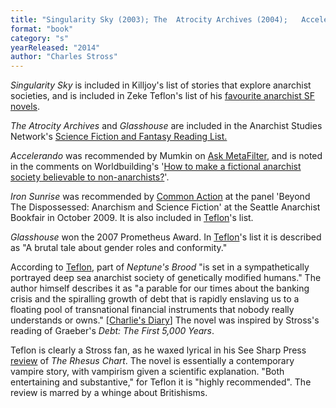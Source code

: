 ```yaml
---
title: "Singularity Sky (2003); The  Atrocity Archives (2004);   Accelerando (2005); Iron Sunrise (2005);  Glasshouse (2006); Neptune's Brood (2013); The Rhesus Chart (2014)"
format: "book"
category: "s"
yearReleased: "2014"
author: "Charles Stross"
---
```

_Singularity Sky_ is included in Killjoy's list of stories that explore anarchist  societies, and is included in Zeke Teflon's list of his <a href="http://seesharppress.wordpress.com/2013/10/24/anarchist-science-fiction-favorite-novels/"> favourite anarchist SF novels</a>.

_The Atrocity Archives_  and  _Glasshouse_ are included in the Anarchist  Studies Network's <a href="http://www.anarchist-studies-network.org.uk/ReadingLists_ScienceFictionandFantasy"> Science Fiction and Fantasy Reading List.</a>

_Accelerando_ was recommended by  Mumkin on <a href="http://ask.metafilter.com/256904/No-More-Culture-Books-left-what-other-SF-is-like-Iain-Banks"> Ask MetaFilter</a>, and is noted in the comments on Worldbuilding's '<a href="http://worldbuilding.stackexchange.com/questions/17163/how-to-make-a-fictional-anarchist-society-believable-to-non-anarchists">How to make a fictional anarchist society believable to non-anarchists?</a>'.

_Iron Sunrise_ was recommended by <a href="http://nwsfsnews.blogspot.com/2009/10/i-wanna-read-sf-anarchy.html"> Common Action</a> at the panel 'Beyond The Dispossessed: Anarchism and Science  Fiction' at the Seattle Anarchist Bookfair in October 2009. It is also included  in <a href="http://seesharppress.wordpress.com/2013/10/24/anarchist-science-fiction-favorite-novels/"> Teflon</a>'s list.

_Glasshouse_  won the 2007 Prometheus Award. In <a href="http://seesharppress.wordpress.com/2013/10/24/anarchist-science-fiction-favorite-novels/"> Teflon</a>'s list it is described as "A brutal tale about gender roles and  conformity."

According to <a href="http://seesharppress.wordpress.com/2013/10/24/anarchist-science-fiction-favorite-novels/"> Teflon</a>, part of _Neptune's Brood_ "is set in a sympathetically portrayed deep sea anarchist  society of genetically modified humans." The author himself describes it as  "a parable for our times about the banking crisis and the spiralling growth of  debt that is rapidly enslaving us to a floating pool of transnational financial  instruments that nobody really understands or owns." [<a href="http://www.antipope.org/charlie/blog-static/2014/09/crib-sheet-neptunes-brood.html">Charlie's  Diary</a>] The novel was inspired by Stross's reading of Graeber's _Debt: The First 5,000 Years_.

Teflon is clearly a Stross fan, as he waxed lyrical in his See Sharp Press <a href="https://seesharppress.wordpress.com/2014/07/08/book-review-the-rhesus-chart-by-charles-stross/">review</a> of _The Rhesus Chart_. The 
novel is essentially a contemporary vampire story, with vampirism given a scientific explanation. "Both entertaining and substantive," for Teflon it is "highly recommended". The review is marred by a whinge about Britishisms.

